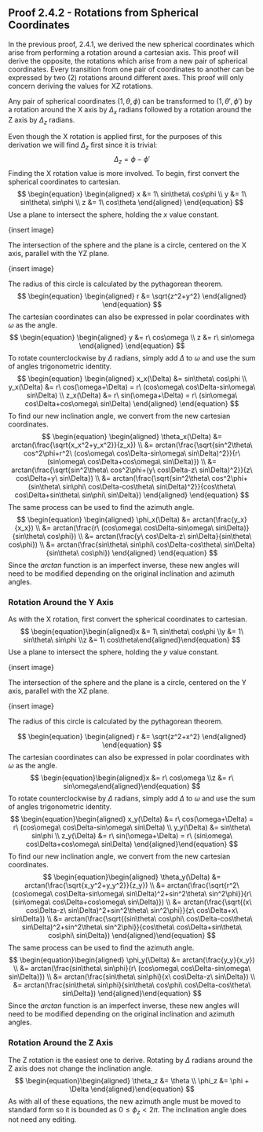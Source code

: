 ## Proof 2.4.2 - Rotations from Spherical Coordinates

In the previous proof, 2.4.1, we derived the new spherical coordinates which arise from performing a rotation around a cartesian axis. This proof will derive the opposite, the rotations which arise from a new pair of spherical coordinates. Every transition from one pair of coordinates to another can be expressed by two (2) rotations around different axes. This proof will only concern deriving the values for XZ rotations.

Any pair of spherical coordinates $(1,\theta,\phi)$ can be transformed to $(1,\theta',\phi')$ by a rotation around the X axis by $\Delta_x$ radians followed by a rotation around the Z axis by $\Delta_z$ radians.

Even though the X rotation is applied first, for the purposes of this derivation we will find $\Delta_z$ first since it is trivial:
$$
\Delta_z=\phi-\phi'
$$
Finding the X rotation value is more involved. To begin, first convert the spherical coordinates to cartesian.
$$
\begin{equation}
\begin{aligned}
x &= 1\ sin\theta\ cos\phi \\
y &= 1\ sin\theta\ sin\phi \\
z &= 1\ cos\theta
\end{aligned}
\end{equation}
$$
Use a plane to intersect the sphere, holding the $x$ value constant.

{insert image}

The intersection of the sphere and the plane is a circle, centered on the X axis, parallel with the YZ plane.

{insert image}

The radius of this circle is calculated by the pythagorean theorem.
$$
\begin{equation}
\begin{aligned}
r &= \sqrt{z^2+y^2}
\end{aligned}
\end{equation}
$$
The cartesian coordinates can also be expressed in polar coordinates with $\omega$ as the angle.
$$
\begin{equation}
\begin{aligned}
y &= r\ cos\omega \\
z &= r\ sin\omega
\end{aligned}
\end{equation}
$$
To rotate counterclockwise by $\Delta$ radians, simply add $\Delta$ to $\omega$ and use the sum of angles trigonometric identity.
$$
\begin{equation}
\begin{aligned}
x_x(\Delta) &= sin\theta\ cos\phi \\
y_x(\Delta) &= r\ cos(\omega+\Delta) = r\ (cos\omega\ cos\Delta-sin\omega\ sin\Delta) \\
z_x(\Delta) &= r\ sin(\omega+\Delta) = r\ (sin\omega\ cos\Delta+cos\omega\ sin\Delta)
\end{aligned}
\end{equation}
$$
To find our new inclination angle, we convert from the new cartesian coordinates.
$$
\begin{equation}
\begin{aligned}
\theta_x(\Delta) &= arctan(\frac{\sqrt{x_x^2+y_x^2}}{z_x}) \\
&= arctan(\frac{\sqrt{sin^2\theta\ cos^2\phi+r^2\ (cos\omega\ cos\Delta-sin\omega\ sin\Delta)^2}}{r\ (sin\omega\ cos\Delta+cos\omega\ sin\Delta)}) \\
&= arctan(\frac{\sqrt{sin^2\theta\ cos^2\phi+(y\ cos\Delta-z\ sin\Delta)^2}}{z\ cos\Delta+y\ sin\Delta}) \\
&= arctan(\frac{\sqrt{sin^2\theta\ cos^2\phi+(sin\theta\ sin\phi\ cos\Delta-cos\theta\ sin\Delta)^2}}{cos\theta\ cos\Delta+sin\theta\ sin\phi\ sin\Delta})
\end{aligned}
\end{equation}
$$
The same process can be used to find the azimuth angle.
$$
\begin{equation}
\begin{aligned}
\phi_x(\Delta) &= arctan(\frac{y_x}{x_x}) \\
&= arctan(\frac{r\ (cos\omega\ cos\Delta-sin\omega\ sin\Delta)}{sin\theta\ cos\phi}) \\
&= arctan(\frac{y\ cos\Delta-z\ sin\Delta}{sin\theta\ cos\phi}) \\
&= arctan(\frac{sin\theta\ sin\phi\ cos\Delta-cos\theta\ sin\Delta}{sin\theta\ cos\phi})
\end{aligned}
\end{equation}
$$
Since the $arctan$ function is an imperfect inverse, these new angles will need to be modified depending on the original inclination and azimuth angles.



### Rotation Around the Y Axis

As with the X rotation, first convert the spherical coordinates to cartesian.
$$
\begin{equation}\begin{aligned}x &= 1\ sin\theta\ cos\phi \\y &= 1\ sin\theta\ sin\phi \\z &= 1\ cos\theta\end{aligned}\end{equation}
$$
Use a plane to intersect the sphere, holding the $y$ value constant.

{insert image}

The intersection of the sphere and the plane is a circle, centered on the Y axis, parallel with the XZ plane.

{insert image}

The radius of this circle is calculated by the pythagorean theorem.


$$
\begin{equation}
\begin{aligned}
r &= \sqrt{z^2+x^2}
\end{aligned}
\end{equation}
$$
The cartesian coordinates can also be expressed in polar coordinates with $\omega$ as the angle.
$$
\begin{equation}\begin{aligned}x &= r\ cos\omega \\z &= r\ sin\omega\end{aligned}\end{equation}
$$
To rotate counterclockwise by $\Delta$ radians, simply add $\Delta$ to $\omega$ and use the sum of angles trigonometric identity.
$$
\begin{equation}\begin{aligned}
x_y(\Delta) &= r\ cos(\omega+\Delta) = r\ (cos\omega\ cos\Delta-sin\omega\ sin\Delta) \\
y_y(\Delta) &= sin\theta\ sin\phi \\
z_y(\Delta) &= r\ sin(\omega+\Delta) = r\ (sin\omega\ cos\Delta+cos\omega\ sin\Delta)
\end{aligned}\end{equation}
$$
To find our new inclination angle, we convert from the new cartesian coordinates.
$$
\begin{equation}\begin{aligned}
\theta_y(\Delta) &= arctan(\frac{\sqrt{x_y^2+y_y^2}}{z_y}) \\
&= arctan(\frac{\sqrt{r^2\ (cos\omega\ cos\Delta-sin\omega\ sin\Delta)^2+sin^2\theta\ sin^2\phi}}{r\ (sin\omega\ cos\Delta+cos\omega\ sin\Delta)}) \\
&= arctan(\frac{\sqrt{(x\ cos\Delta-z\ sin\Delta)^2+sin^2\theta\ sin^2\phi}}{z\ cos\Delta+x\ sin\Delta}) \\
&= arctan(\frac{\sqrt{(sin\theta\ cos\phi\ cos\Delta-cos\theta\ sin\Delta)^2+sin^2\theta\ sin^2\phi}}{cos\theta\ cos\Delta+sin\theta\ cos\phi\ sin\Delta})
\end{aligned}\end{equation}
$$
The same process can be used to find the azimuth angle.
$$
\begin{equation}\begin{aligned}
\phi_y(\Delta) &= arctan(\frac{y_y}{x_y}) \\
&= arctan(\frac{sin\theta\ sin\phi}{r\ (cos\omega\ cos\Delta-sin\omega\ sin\Delta)}) \\
&= arctan(\frac{sin\theta\ sin\phi}{x\ cos\Delta-z\ sin\Delta}) \\
&= arctan(\frac{sin\theta\ sin\phi}{sin\theta\ cos\phi\ cos\Delta-cos\theta\ sin\Delta})
\end{aligned}\end{equation}
$$
Since the $arctan$ function is an imperfect inverse, these new angles will need to be modified depending on the original inclination and azimuth angles.



### Rotation Around the Z Axis

The Z rotation is the easiest one to derive. Rotating by $\Delta$ radians around the Z axis does not change the inclination angle.
$$
\begin{equation}\begin{aligned}
\theta_z &= \theta \\
\phi_z &= \phi + \Delta
\end{aligned}\end{equation}
$$
As with all of these equations, the new azimuth angle must be moved to standard form so it is bounded as $0\leq\phi_z<2\pi$. The inclination angle does not need any editing.

